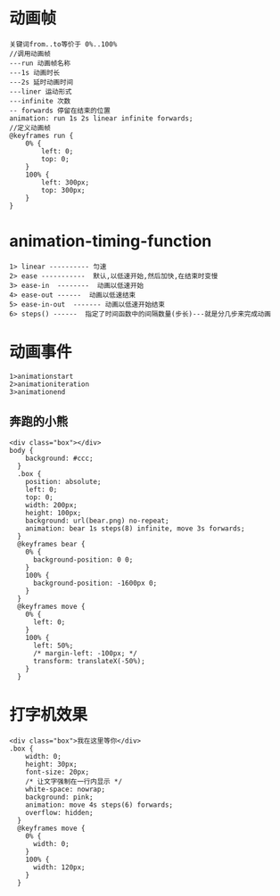 # 动画帧
	关键词from..to等价于 0%..100%
	//调用动画帧
	---run 动画帧名称
	---1s 动画时长
	---2s 延时动画时间
	---liner 运动形式
	---infinite 次数
	-- forwards 停留在结束的位置
	animation: run 1s 2s linear infinite forwards;
	//定义动画帧
	@keyframes run {
		0% {
			left: 0;
			top: 0;
		}
		100% {
			left: 300px;
			top: 300px;
		}
	}
# animation-timing-function
	1> linear ---------- 匀速
	2> ease	-----------  默认,以低速开始,然后加快,在结束时变慢
	3> ease-in	--------  动画以低速开始
	4> ease-out	------  动画以低速结束
	5> ease-in-out	------- 动画以低速开始结束
	6> steps() ------  指定了时间函数中的间隔数量(步长)---就是分几步来完成动画
# 动画事件
	1>animationstart
	2>animationiteration
	3>animationend
## 奔跑的小熊
	<div class="box"></div>
	body {
	    background: #ccc;
	  }
	  .box {
	    position: absolute;
	    left: 0;
	    top: 0;
	    width: 200px;
	    height: 100px;
	    background: url(bear.png) no-repeat;
	    animation: bear 1s steps(8) infinite, move 3s forwards;
	  }
	  @keyframes bear {
	    0% {
	      background-position: 0 0;
	    }
	    100% {
	      background-position: -1600px 0;
	    }
	  }
	  @keyframes move {
	    0% {
	      left: 0;
	    }
	    100% {
	      left: 50%;
	      /* margin-left: -100px; */
	      transform: translateX(-50%);
	    }
	  }
# 打字机效果
	<div class="box">我在这里等你</div>
	.box {
        width: 0;
        height: 30px;
        font-size: 20px;
        /* 让文字强制在一行内显示 */
        white-space: nowrap;
        background: pink;
        animation: move 4s steps(6) forwards;
        overflow: hidden;
      }
      @keyframes move {
        0% {
          width: 0;
        }
        100% {
          width: 120px;
        }
      }